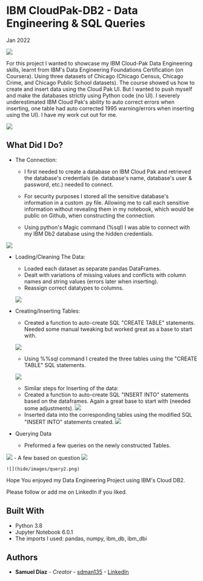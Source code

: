 # IBM CloudPak-DB2 - Data Engineering & SQL Queries

Jan 2022

![](hide/hide/images/IBM_Db2.png)


For this project I wanted to showcase my IBM Cloud-Pak Data Engineering skills, learnt from IBM's Data Engineering Foundations Certification (on Coursera). Using three datasets of Chicago (Chicago Census, Chicago Crime, and Chicago Public School datasets). The course showed us how to create and insert data using the Cloud Pak UI. But I wanted to push myself and make the databases strictly using Python code (no UI). I severely underestimated IBM Cloud Pak's ability to auto correct errors when inserting, one table had auto corrected 1995 warning/errors when inserting using the UI). I have my work cut out for me.

![](hide/images/IBM_Db2_insert.png)



## What Did I Do?


* The Connection:

  -  I first needed to create a database on IBM Cloud Pak and retrieved the database's credentials (ie. database's name, database's user & password, etc.) needed to connect.

  -  For security purposes I stored all the sensitive database's information in a custom .py file. Allowing me to call each sensitive information without revealing them in my notebook, which would be public on Github, when constructing the connection.

  -  Using python's Magic command (%sql) I was able to connect with my IBM Db2 database using the hidden credentials.

![](hide/images/magic_sql_conn.png)


* Loading/Cleaning The Data:

  -  Loaded each dataset as separate pandas DataFrames.
  -  Dealt with variations of missing values and conflicts with column names and string values (errors later when inserting).
  -  Reassign correct datatypes to columns.

  ![](hide/images/clean_data1.png)


* Creating/Inserting Tables:

  -  Created a function to auto-create SQL "CREATE TABLE" statements. Needed some manual tweaking but worked great as a base to start with.

  ![](hide/images/def_create_stmt.png)

  -  Using %%sql command I created the three tables using the "CREATE TABLE" SQL statements.

  ![](hide/images/create_stmt.png)

  -  Similar steps for Inserting of the data:
    - Created a function to auto-create SQL "INSERT INTO" statements based on the dataframes. Again a great base to start with (needed some adjustments).
    ![](hide/images/def_insert_stmt.png)
    - Inserted data into the corresponding tables using the modified SQL "INSERT INTO" statements created.
    ![](hide/images/insert_stmt.png)



* Querying Data

  - Preformed a few queries on the newly constructed Tables.

![](hide/images/query_table.png)
    - A few based on question
    ![](hide/images/query1.png)

    ![](hide/images/query2.png)





Hope You enjoyed my Data Engineering Project using IBM's Cloud DB2.

Please follow or add me on LinkedIn if you liked.

## Built With

* Python 3.8
* Jupyter Notebook 6.0.1
* The imports I used: pandas, numpy, ibm_db, ibm_dbi


## Authors

* **Samuel Diaz** - *Creator* - [sdman135](https://github.com/sdman135/) - [LinkedIn](https://www.linkedin.com/in/samuel-diaz-data-scientist)
